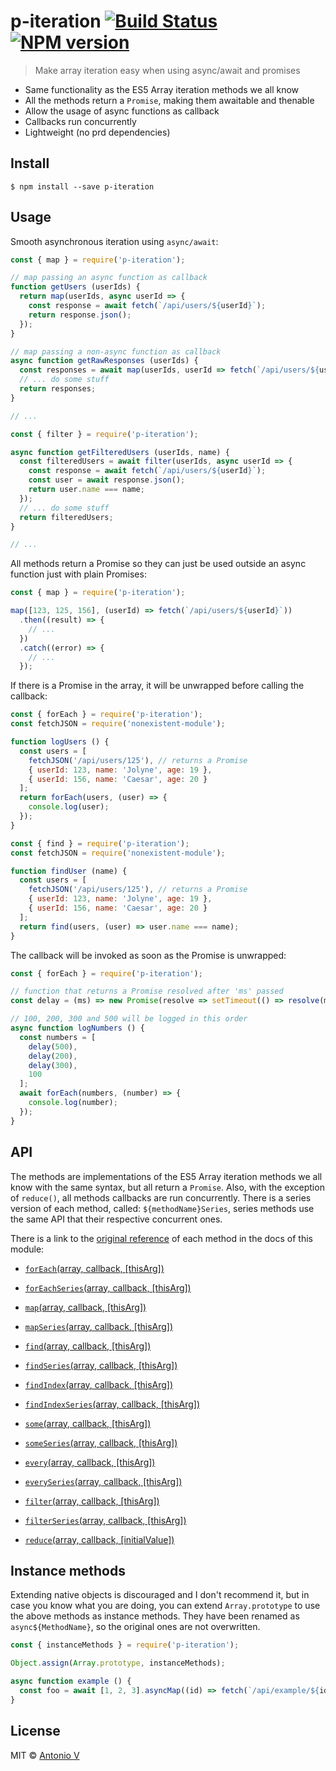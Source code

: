 # p-iteration [![Build Status](https://travis-ci.org/toniov/p-iteration.svg?branch=master)](https://travis-ci.org/toniov/p-iteration) [![NPM version](https://badge.fury.io/js/p-iteration.svg)](http://badge.fury.io/js/p-iteration)


> Make array iteration easy when using async/await and promises

- Same functionality as the ES5 Array iteration methods we all know
- All the methods return a `Promise`, making them awaitable and thenable
- Allow the usage of async functions as callback
- Callbacks run concurrently
- Lightweight (no prd dependencies)


## Install

```
$ npm install --save p-iteration
```


## Usage

Smooth asynchronous iteration using `async/await`:

```js
const { map } = require('p-iteration');

// map passing an async function as callback
function getUsers (userIds) {
  return map(userIds, async userId => {
    const response = await fetch(`/api/users/${userId}`);
    return response.json();
  });
}

// map passing a non-async function as callback
async function getRawResponses (userIds) {
  const responses = await map(userIds, userId => fetch(`/api/users/${userId}`));
  // ... do some stuff
  return responses;
}

// ...
```

```js
const { filter } = require('p-iteration');

async function getFilteredUsers (userIds, name) {
  const filteredUsers = await filter(userIds, async userId => {
    const response = await fetch(`/api/users/${userId}`);
    const user = await response.json();
    return user.name === name;
  });
  // ... do some stuff
  return filteredUsers;
}

// ...
```

All methods return a Promise so they can just be used outside an async function just with plain Promises:

```js
const { map } = require('p-iteration');

map([123, 125, 156], (userId) => fetch(`/api/users/${userId}`))
  .then((result) => {
    // ...
  })
  .catch((error) => {
    // ...
  });
```

If there is a Promise in the array, it will be unwrapped before calling the callback:

```js
const { forEach } = require('p-iteration');
const fetchJSON = require('nonexistent-module');

function logUsers () {
  const users = [
    fetchJSON('/api/users/125'), // returns a Promise
    { userId: 123, name: 'Jolyne', age: 19 },
    { userId: 156, name: 'Caesar', age: 20 }
  ];
  return forEach(users, (user) => {
    console.log(user);
  });
}
```

```js
const { find } = require('p-iteration');
const fetchJSON = require('nonexistent-module');

function findUser (name) {
  const users = [
    fetchJSON('/api/users/125'), // returns a Promise
    { userId: 123, name: 'Jolyne', age: 19 },
    { userId: 156, name: 'Caesar', age: 20 }
  ];
  return find(users, (user) => user.name === name);
}
```

The callback will be invoked as soon as the Promise is unwrapped:

```js
const { forEach } = require('p-iteration');

// function that returns a Promise resolved after 'ms' passed
const delay = (ms) => new Promise(resolve => setTimeout(() => resolve(ms), ms));

// 100, 200, 300 and 500 will be logged in this order
async function logNumbers () {
  const numbers = [
    delay(500),
    delay(200),
    delay(300),
    100
  ];
  await forEach(numbers, (number) => {
    console.log(number);
  });
}
```

## API

The methods are implementations of the ES5 Array iteration methods we all know with the same syntax, but all return a `Promise`. Also, with the exception of `reduce()`, all methods callbacks are run concurrently. There is a series version of each method, called: `${methodName}Series`, series methods use the same API that their respective concurrent ones.

There is a link to the [original reference](https://developer.mozilla.org/en-US/docs/Web/JavaScript/Reference/Global_Objects/Array) of each method in the docs of this module:

- [`forEach`(array, callback, [thisArg])](https://toniov.github.io/p-iteration/global.html#forEach)

- [`forEachSeries`(array, callback, [thisArg])](https://toniov.github.io/p-iteration/global.html#forEachSeries)

- [`map`(array, callback, [thisArg])](https://toniov.github.io/p-iteration/global.html#map)

- [`mapSeries`(array, callback, [thisArg])](https://toniov.github.io/p-iteration/global.html#mapSeries)

- [`find`(array, callback, [thisArg])](https://toniov.github.io/p-iteration/global.html#find)

- [`findSeries`(array, callback, [thisArg])](https://toniov.github.io/p-iteration/global.html#findSeries)

- [`findIndex`(array, callback, [thisArg])](https://toniov.github.io/p-iteration/global.html#findIndex)

- [`findIndexSeries`(array, callback, [thisArg])](https://toniov.github.io/p-iteration/global.html#findIndexSeries)

- [`some`(array, callback, [thisArg])](https://toniov.github.io/p-iteration/global.html#some)

- [`someSeries`(array, callback, [thisArg])](https://toniov.github.io/p-iteration/global.html#someSeries)

- [`every`(array, callback, [thisArg])](https://toniov.github.io/p-iteration/global.html#every)

- [`everySeries`(array, callback, [thisArg])](https://toniov.github.io/p-iteration/global.html#everySeries)

- [`filter`(array, callback, [thisArg])](https://toniov.github.io/p-iteration/global.html#filter)

- [`filterSeries`(array, callback, [thisArg])](https://toniov.github.io/p-iteration/global.html#filterSeries)

- [`reduce`(array, callback, [initialValue])](https://toniov.github.io/p-iteration/global.html#reduce)


## Instance methods

Extending native objects is discouraged and I don't recommend it, but in case you know what you are doing, you can extend `Array.prototype` to use the above methods as instance methods. They have been renamed as `async${MethodName}`, so the original ones are not overwritten.

```js
const { instanceMethods } = require('p-iteration');

Object.assign(Array.prototype, instanceMethods);

async function example () {
  const foo = await [1, 2, 3].asyncMap((id) => fetch(`/api/example/${id}`));
}
```


## License

MIT © [Antonio V](https://github.com/toniov)